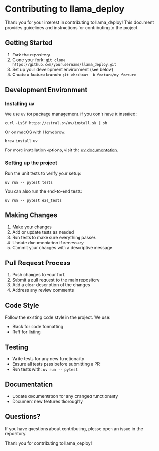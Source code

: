 # Contributing to llama_deploy

Thank you for your interest in contributing to llama_deploy! This document provides guidelines and
instructions for contributing to the project.

## Getting Started

1. Fork the repository
2. Clone your fork: `git clone https://github.com/yourusername/llama_deploy.git`
3. Set up your development environment (see below)
4. Create a feature branch: `git checkout -b feature/my-feature`

## Development Environment

### Installing uv

We use `uv` for package management. If you don't have it installed:

```
curl -LsSf https://astral.sh/uv/install.sh | sh
```

Or on macOS with Homebrew:
```
brew install uv
```

For more installation options, visit the [uv documentation](https://docs.astral.sh/uv/getting-started/installation/).

### Setting up the project

Run the unit tests to verify your setup:
```
uv run -- pytest tests
```

You can also run the end-to-end tests:
```
uv run -- pytest e2e_tests
```

## Making Changes

1. Make your changes
2. Add or update tests as needed
3. Run tests to make sure everything passes
4. Update documentation if necessary
5. Commit your changes with a descriptive message

## Pull Request Process

1. Push changes to your fork
2. Submit a pull request to the main repository
3. Add a clear description of the changes
4. Address any review comments

## Code Style

Follow the existing code style in the project. We use:

- Black for code formatting
- Ruff for linting

## Testing

- Write tests for any new functionality
- Ensure all tests pass before submitting a PR
- Run tests with: `uv run -- pytest`

## Documentation

- Update documentation for any changed functionality
- Document new features thoroughly

## Questions?

If you have questions about contributing, please open an issue in the repository.

Thank you for contributing to llama_deploy!
